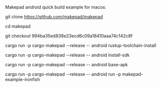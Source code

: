 Makepad android quick build example for macos:

git clone https://github.com/makepad/makepad

cd makepad

git checkout 994ba35ed838e23ecd6c09a18410aaa74c142c8f

cargo run -p cargo-makepad --release -- android rustup-toolchain-install

cargo run -p cargo-makepad --release -- android install-sdk

cargo run -p cargo-makepad --release -- android base-apk

cargo run -p cargo-makepad --release -- android run -p makepad-example-ironfish
